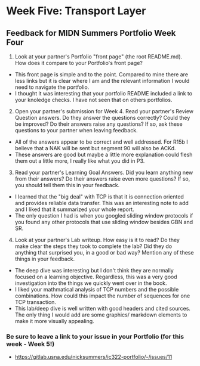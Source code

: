 # Week Five: Transport Layer

## Feedback for MIDN Summers Portfolio Week Four

1. Look at your partner's Portfolio "front page" (the root README.md). How does it compare to your Portfolio's front page?
- This front page is simple and to the point. Compared to mine there are less links but it is clear where I am and the relevant information I would need to navigate the portfolio.
- I thought it was interesting that your portfolio README included a link to your knoledge checks. I have not seen that on others portfolios.
2. Open your partner's submission for Week 4. Read your partner's Review Question answers. Do they answer the questions correctly? Could they be improved? Do their answers raise any questions? If so, ask these questions to your partner when leaving feedback.
- All of the answers appear to be correct and well addressed. For R15b I believe that a NAK will be sent but segment 90 will also be ACKd.
- These answers are good but maybe a little more explanation could flesh them out a little more, I really like what you did in P3.
3. Read your partner's Learning Goal Answers. Did you learn anything new from their answers? Do their answers raise even more questions? If so, you should tell them this in your feedback.
- I learned that the "big deal" with TCP is that it is connection oriented and provides reliable data transfer. This was an interesting note to add and I liked that it summarized your whole report.
- The only question I had is when you googled sliding window protocols if you found any other protocols that use sliding window besides GBN and SR.
4. Look at your partner's Lab writeup. How easy is it to read? Do they make clear the steps they took to complete the lab? Did they do anything that surprised you, in a good or bad way? Mention any of these things in your feedback.
- The deep dive was interesting but I don't think they are normally focused on a learning objective. Regardless, this was a very good investigation into the things we quickly went over in the book.
- I liked your mathmatical analysis of TCP numbers and the possible combinations. How could this impact the number of sequences for one TCP transaction.
- This lab/deep dive is well written with good headers and cited sources. The only thing I would add are some graphics/ markdown elements to make it more visually appealing.

### Be sure to leave a link to your issue in your Portfolio (for this week - Week 5!)
- https://gitlab.usna.edu/nicksummers/ic322-portfolio/-/issues/11